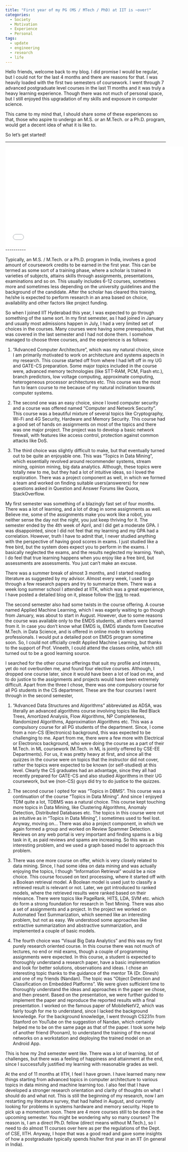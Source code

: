```yaml
---
title: "First year of my PG (MS / MTech / PhD) at IIT is ~over!"
categories: 
  - Society
  - Motivation
  - Experience
  - Personal
tags:
  - update
  - engineering
  - research
  - life
---
```


Hello friends, welcome back to my blog. I did promise I would be regular, but I could not for the last 4 months and there are reasons for that. I was heavily loaded with the first two semesters of coursework. I went through 7 advanced postgraduate level courses in the last 11 months and it was truly a heavy learning experience. Though there was not much of personal space, but I still enjoyed this upgradation of my skills and exposure in computer science.

This came to my mind that, I should share some of these experiences so that, those who aspire to undergo an M.S. or an M.Tech. or a Ph.D. program, would get a decent idea of what it is like to.

So let’s get started!

----------
<iframe width="560" height="315" src="//www.youtube.com/embed/KUMIfRrj_DE"  frameborder="0"> </iframe>
----------


Typically, an M.S. / M.Tech. or a Ph.D. program in India, involves a good amount of coursework credits to be earned in the first year. This can be termed as some sort of a training phase, where a scholar is trained in varieties of subjects, attains skills through assignments, presentations, examinations and so on. This usually includes 6-12 courses, sometimes more and sometimes less depending on the university guidelines and the background of the candidate. After the scholar has cleared this training, he/she is expected to perform research in an area based on choice, availability and other factors like project funding.

So when I joined IIT Hyderabad this year, I was expected to go through something of the same sort. In my first semester, as I had joined in January and usually most admissions happen in July, I had a very limited set of choices in the courses. Many courses were having some prerequisites, that was covered in the last semester and I had not done them. I somehow managed to choose three courses, and the experience is as follows:

1.	“Advanced Computer Architecture”, which was my natural choice, since I am primarily motivated to work on architecture and systems aspects in my research. This course started off from where I had left off in my UG and GATE-CS preparation. Some major topics included in the course were, advanced memory technologies (like STT-RAM, PCM, Flash etc.), branch predictors, low voltage computing, approximate computing, heterogeneous processor architectures etc. This course was the most fun to learn course to me because of my natural inclination towards computer systems.

2.	The second one was an easy choice, since I loved computer security and a course was offered named “Computer and Network Security”. This course was a beautiful mixture of several topics like Cryptography, Wi-Fi and 4G Security, Hardware and Memory Security. This course had a good set of hands on assignments on most of the topics and there was one major project. The project was to develop a basic network firewall, with features like access control, protection against common attacks like DoS.

3.	The third choice was slightly difficult to make, but that eventually turned out to be quite an enjoyable one. This was “Topics in Data Mining”, which essentially revolved around recommender systems, stream mining, opinion mining, big data analytics. Although, these topics were totally new to me, but they had a lot of intuitive ideas, so I loved the exploration. There was a project component as well, in which we formed a team and worked on finding suitable users(answerers) for new questions asked in Question and Answer Forums like Quora, StackOverflow.

My first semester was something of a blazingly fast set of four months. There was a lot of learning, and a lot of drag in some assignments as well. Believe me, some of the assignments make you work like a robot, you neither sense the day not the night, you just keep thriving for it. The semester ended by the 4th week of April, and I did get a moderate GPA. I was disappointed, since I did not feel that my learning and my GPA had a correlation. However, truth I have to admit that, I never studied anything with the perspective of having good scores in exams. I just studied like a free bird, but the system does expect you to perform in the exams. I basically neglected the exams, and the results neglected my learning. Yeah, I do feel that true learning happens when you enjoy like a free bird, but assessments are assessments. You just can’t make an excuse.

There was a summer break of almost 3 months, and I started reading literature as suggested by my advisor. Almost every week, I used to go through a few research papers and try to summarize them. There was a week long summer school I attended at IITK, which was a great experience, I have posted a detailed blog on it, please follow the [link](https://bhargavachary.in/2018/07/10/the-cass-of-joy.html) to read.

The second semester also had some twists in the course offering. A course named Applied Machine Learning, which I was eagerly waiting to go though from January, was about to start in August. However, due to some reasons the course was available only to the EMDS students, all others were barred from it. In case you don’t know what EMDS is, EMDS stands form Executive M.Tech. in Data Science, and is offered in online mode to working professionals. I would put a detailed post on EMDS program sometime soon. So, I could not officially credit Applied Machine Learning, but thanks to the support of Prof. Vineeth, I could attend the classes online, which still turned out to be a good learning source.

I searched for the other course offerings that suit my profile and interests, yet do not overburden me, and found four elective courses. Although, I dropped one course later, since it would have been a lot of load on me, and to do justice to the assignments and projects would have been extremely difficult. Apart from the three I chose, there was one compulsory course for all PG students in the CS department.
These are the four courses I went through in the second semester,

1.	“Advanced Data Structures and Algorithms” abbreviated as ADSA, was literally an advanced algorithms course involving topics like Red Black Trees, Amortized Analysis, Flow Algorithms, NP Completeness, Randomized Algorithms, Approximation Algorithms etc. This was a compulsory course for all PG students of the department. Since, I come from a non-CS (Electronics) background, this was expected to be challenging to me. Apart from me, there were a few more with Electrical or Electronics background, who were doing the course as a part of their M.Tech. in ML coursework (M.Tech. in ML is jointly offered by CSE-EE Departments). For us, it was pretty heavy at first, and since all the quizzes in the course were on topics that the instructor did not cover, rather the topics were expected to be known (or self-studied) at this level. Clearly the CS graduates had an advantage, since they all had recently prepared for GATE-CS and also studied Algorithms in their UG coursework, but we (non-CS) guys did try to do justice to the quizzes.

2.	The second course I opted for was “Topics in DBMS”. This course was a continuation of the course “Topics in Data Mining”. And since I enjoyed TDM quite a lot, TDBMS was a natural choice. This course kept touching more topics in Data Mining, like Clustering Algorithms, Anomaly Detection, Distributed Databases etc. The topics in this course were not as intuitive as in “Topics in Data Mining”, I sometimes used to feel lost. Anyway, moving on… There was also a project component, in which we again formed a group and worked on Review Spammer Detection. Reviews on any web portal is very important and finding spams is a big task in it, as paid reviews and spams are increasing. So this was an interesting problem, and we used a graph based model to approach this problem.

3.	There was one more course on offer, which is very closely related to data mining. Since, I had some idea on data mining and was actually enjoying the topics, I though “Information Retrieval” would be a nice choice. This course focused on text processing, where it started off with a Boolean retrieval model. A Boolean model is used just to classify a retrieved result is relevant or not. Later, we got introduced to ranked models, where the retrieved results were ranked based on their relevance. There were topics like PageRank, HITS, LDA, SVM etc. which do form a strong foundation for research in Text Mining. There was also a set of assignments and a project. In the project we worked on Automated Text Summarization, which seemed like an interesting problem, but not as easy. We understood some approaches like extractive summarization and abstractive summarization, and implemented a couple of basic models.

4.	The fourth choice was “Visual Big Data Analytics” and this was my first purely research oriented course. In this course there was not much of lectures, no end or mid exams, though a couple of programming assignments were expected. In this course, a student is expected to thoroughly understand a research paper, have a basic implementation and look for better solutions, observations and ideas. I chose an interesting topic thanks to the guidance of the mentor TA (Dr. Dinesh) and one of my friends (Nandan). The topic was “Object Detection and Classification on Embedded Platforms”. We were given sufficient time to thoroughly understand the ideas and approaches in the paper we chose, and then present. Based on the presentation, we were further guided to implement the paper and reproduce the reported results with a final presentation. I worked on the famous paper of MobileNetV2, which was fairly tough for me to understand, since I lacked the background knowledge. For the background knowledge, I went through CS231n from Stanford on YouTube on the suggestion of Nandan, which certainly helped me to be on the same page as that of the paper. I took some help of another friend (Poonam), to understand the training of the neural networks on a workstation and deploying the trained model on an Android App.

This is how my 2nd semester went like. There was a lot of learning, lot of challenges, but there was a feeling of happiness and attainment at the end, since I successfully justified my learning with reasonable grades as well. 

At the end of 11 months at IITH, I feel I have grown. I have learned many new things starting from advanced topics in computer architecture to various topics in data mining and machine learning too. I also feel that I have developed a stronger research orientation and clarity of thoughts on what I should do and what not. This is still the beginning of my research, now I am restarting my literature survey, that had halted in August, and currently looking for problems in systems hardware and memory security. Hope to pick up a momentum soon. There are 4 more courses still to be done in the upcoming semester. You might be wondering why so many courses? The reason is, I am a direct Ph.D. fellow (direct means without M.Tech.), so I need to do almost 11 courses over here as per the regulations of the Dept. of CSE, IITH. Anyway, I hope that was a good read and gave some insights of how a postgraduate typically spends his/her first year in an IIT (in general in India).
